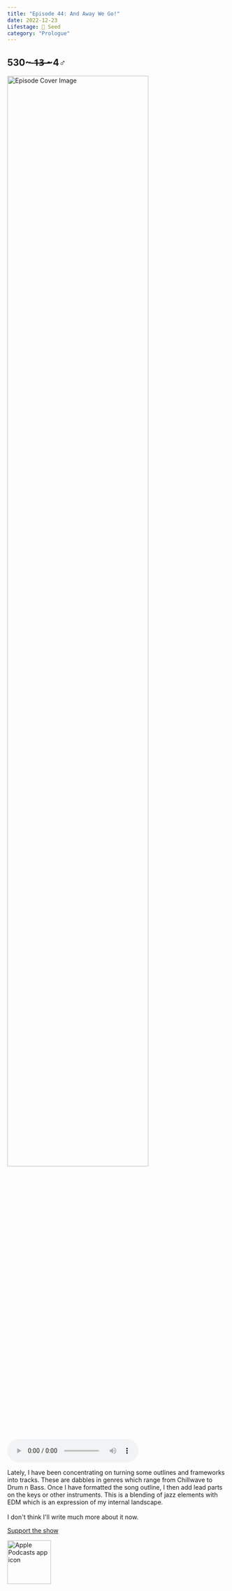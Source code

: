```yaml
---
title: "Episode 44: And Away We Go!"
date: 2022-12-23
Lifestage: 🌱 Seed
category: "Prologue"
---
```

## 530~ ̶1̶3̶ ̶~4♂
<img src="https://artwork.captivate.fm/6b7a7527-b6e6-4512-b660-fcc0b7e877a7/-opX7tpLAXRuMDvjmGlF_C_Y.jpg" alt="Episode Cover Image" width=80%/>
<audio controls>
  <source src="https://podcasts.captivate.fm/media/8343e436-a971-47b7-8223-053a3b44b905/11924704-episode-44-and-away-we-go.mp3" type="audio/mpeg">
  Your browser does not support the audio element.
</audio>

<p>Lately, I have been concentrating on turning some outlines and frameworks into tracks. These are dabbles in genres which range from Chillwave to Drum n Bass. Once I have formatted the song outline, I then add lead parts on the keys or other instruments. This is a blending of jazz elements with EDM which is an expression of my internal landscape. <br/><br/>I don&apos;t think I&apos;ll write much more about it now. </p><a rel="payment" href="https://www.paypal.com/donate/?hosted_button_id=WX3GRUK5BHJLS">Support the show</a>

<a href="https://podcasts.apple.com/us/podcast/living-room-music/id1608791560?tscg=30200&itsct=podcast_box_appicon&ls=1&mttnsubad=1608791560" style="display: inline-block;"><img src="https://toolbox.marketingtools.apple.com/api/v2/badges/app-icon-podcasts/standard/en-us" alt="Apple Podcasts app icon" style="width: 100px; height: 100px; vertical-align: middle; object-fit: contain;" /></a>
    
